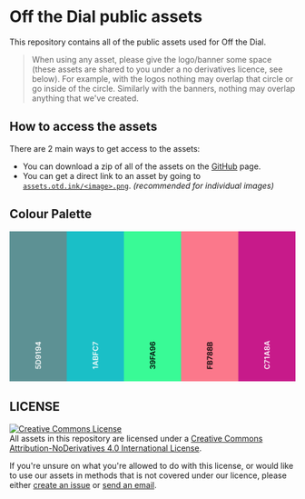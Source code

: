 # Off the Dial public assets
This repository contains all of the public assets used for Off the Dial.
> When using any asset, please give the logo/banner some space (these assets are shared to you under a no derivatives licence, see below). For example, with the logos nothing may overlap that circle or go inside of the circle. Similarly with the banners, nothing may overlap anything that we've created.

## How to access the assets
There are 2 main ways to get access to the assets:
- You can download a zip of all of the assets on the [GitHub](https://github.com/offthedial/assets) page.
- You can get a direct link to an asset by going to [`assets.otd.ink/<image>.png`](https://assets.otd.ink). *(recommended for individual images)*

## Colour Palette
[![palette](palette.png)](
https://coolors.co/5d9194-1abfc7-39fa96-fb788b-c71a8a)

## LICENSE
<a rel="license" href="http://creativecommons.org/licenses/by-nd/4.0/"><img alt="
Creative Commons License" style="border-width:0" src="https://i.creativecommons.org/l/by-nd/4.0/88x31.png" /></a><br />All assets in this repository are licensed under a <a rel="license" href="http://creativecommons.org/licenses/by-nd/4.0/">Creative Commons Attribution-NoDerivatives 4.0 International License</a>.

If you're unsure on what you're allowed to do with this license, or would like to use our assets in methods that is not covered under our licence, please either [create an issue](https://github.com/offthedial/assets/issues/new) or [send an email](mailto:djam98@otd.ink?subject=Off%20the%20Dial%20Assets).
